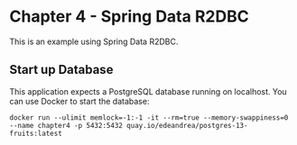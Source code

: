 # Chapter 4 - Spring Data R2DBC
This is an example using Spring Data R2DBC.

## Start up Database
This application expects a PostgreSQL database running on localhost. You can use Docker to start the database:

```shell
docker run --ulimit memlock=-1:-1 -it --rm=true --memory-swappiness=0 --name chapter4 -p 5432:5432 quay.io/edeandrea/postgres-13-fruits:latest
```
